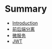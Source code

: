 # Summary

* [Introduction](README.md)
* [前后端分离](chapter1.md)
* [微服务](wei-fu-wu.md)
* [JWT](jwt.md)

